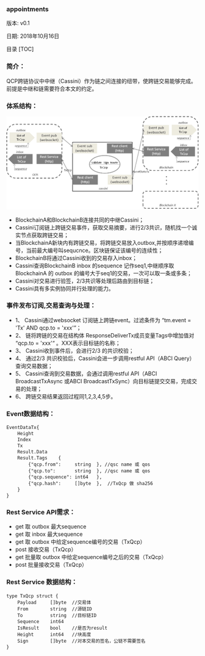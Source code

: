 ### appointments

版本:
v0.1

日期:
2018年10月16日

目录
[TOC]

### 简介：

QCP跨链协议中中继（Cassini）作为链之间连接的纽带，使跨链交易能够完成。前提是中继和链需要符合本文的约定。

### 体系结构：

![framework](https://github.com/QOSGroup/static/blob/master/cassini.jpg?raw=true)

- BlockchainA和BlockchainB连接共同的中继Cassini；
- Cassini订阅链上跨链交易事件，获取交易摘要，进行2/3共识，随机找一个诚实节点获取跨链交易；
- 当BlockchainA新块内有跨链交易，将跨链交易放入outbox,并按顺序递增编号，当前最大编号叫sequcnce。区块链保证该编号的连续性；
- BlockchainB将通过Cassini收到的交易存入inbox；
- Cassini查询BlockchainB inbox 的sequence 记作seq1,中继顺序取BlockchainA 的 outbox 的编号大于seq1的交易，一次可以取一条或多条；
- Cassini对交易进行验签，2/3共识等处理后路由到目标链；
- Cassini具有多实例协同并行处理的能力。

### 事件发布订阅,交易查询与处理：

- 1、	Cassini通过websocket 订阅链上跨链event。过滤条件为 “tm.event = 'Tx' AND qcp.to = 'xxx'”；
- 2、	链将跨链的交易在结构体 ResponseDeliverTx成员变量Tags中增加值对 “qcp.to = 'xxx'“ 。XXX表示目标链的名称；
- 3、	Cassini收到事件后，会进行2/3 的共识校验；
- 4、	通过2/3 共识校验后，Cassini会进一步调用restful API（ABCI Query）查询交易数据；
- 5、	Cassini查询到交易数据，会通过调用restful API（ABCI BroadcastTxAsync 或ABCI BroadcastTxSync）向目标链提交交易，完成交易的处理；
- 6、	跨链交易结果返回过程同1,2,3,4,5步。

### Event数据结构：

```
EventDataTx{
    Height
    Index
    Tx
    Result.Data
    Result.Tags    {
        {"qcp.from":     string  }, //qsc name 或 qos
        {"qcp.to":       string  }, //qsc name 或 qos
        {"qcp.sequence": int64   },
        {"qcp.hash":     []byte  },  //TxQcp 做 sha256
    }
}

```

### Rest Service API需求：

- get       取 outbox 最大sequence
- get       取 inbox 最大sequence
- get	    取 outbox 中给定sequence编号的交易（TxQcp）
- post	    接收交易（TxQcp）
- get	    批量取 outbox 中给定sequence编号之后的交易（TxQcp）
- post	    批量接收交易（TxQcp）

### Rest Service 数据结构：

```
type TxQcp struct {
	Payload  	[]byte 	//交易体
	From     	string 	//源链ID
	To       	string 	//目标链ID
	Sequence 	int64
	IsResult 	bool   	//是否为result
	Height     	int64   //块高度  
	Sign     	[]byte 	//对本交易的签名，公链不需要签名     
}

```